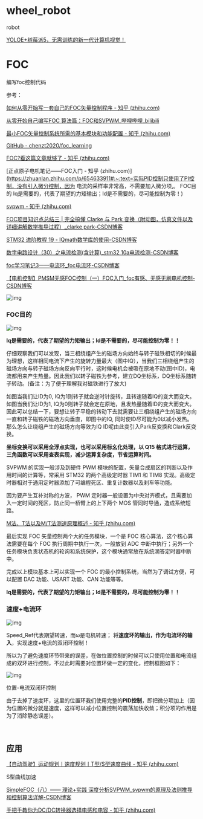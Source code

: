 # wheel_robot
robot



[YOLOE+树莓派5，无需训练的新一代计算机视觉！](https://mp.weixin.qq.com/s/UgIYmbcPV5UVZVgWxDwPNA)


# FOC

编写foc控制代码

参考：

[如何从零开始写一套自己的FOC矢量控制程序 - 知乎 (zhihu.com)](https://zhuanlan.zhihu.com/p/103758450)

[从零开始自己编写FOC 算法篇：FOC和SVPWM_哔哩哔哩_bilibili](https://www.bilibili.com/video/BV1wP4y167ao/?spm_id_from=333.788&vd_source=c13bbf05d4b570439590d88626eb3093)

[最小FOC矢量控制系统所需的基本模块和功能配置 - 知乎 (zhihu.com)](https://zhuanlan.zhihu.com/p/667327043)

[GitHub - chenzt2020/foc_learning](https://github.com/chenzt2020/foc_learning/tree/main)

[FOC?看这篇文章就够了 - 知乎 (zhihu.com)](https://zhuanlan.zhihu.com/p/364247816)

[正点原子电机笔记——FOC入门 - 知乎 (zhihu.com)](https://zhuanlan.zhihu.com/p/654633911#:~:text=实际PID控制只使用了PI控制，没有引入微分控制，因为 电流的采样率非常高，不需要加入微分项,。 FOC目的 Iq是需要的，代表了期望的力矩输出；Id是不需要的，尽可能控制为零！)

[ svpwm - 知乎 (zhihu.com)](https://www.zhihu.com/search?type=content&q=svpwm)

[FOC项目知识点总结三 | 完全搞懂 Clarke 与 Park 变换（附动图，仿真文件以及详细讲解数学推导过程）_clarke park-CSDN博客](https://blog.csdn.net/weixin_43229030/article/details/115190315)

[STM32 进阶教程 19 - IQmath数学库的使用-CSDN博客](https://blog.csdn.net/zhanglifu3601881/article/details/97617417)

[数字电路设计（30）之电流检测(含计算)_stm32 10a电流检测-CSDN博客](https://blog.csdn.net/qq_37120496/article/details/133471283?ops_request_misc=%7B%22request%5Fid%22%3A%22170616773116800186553556%22%2C%22scm%22%3A%2220140713.130102334..%22%7D&request_id=170616773116800186553556&biz_id=0&utm_medium=distribute.pc_search_result.none-task-blog-2~all~sobaiduend~default-2-133471283-null-null.142^v99^control&utm_term=INA240A1&spm=1018.2226.3001.4187)

[foc学习笔记3——电流环_foc电流环-CSDN博客](https://blog.csdn.net/jdhfusk/article/details/120646346)

[【电机控制】PMSM无感FOC控制（一）FOC入门_foc有感、无感无刷电机控制-CSDN博客](https://blog.csdn.net/Liu_eight_nine/article/details/132448058)



![img](https://pic1.zhimg.com/80/v2-ffd192a2ed4cfb2a52df559f3e5d7a6c_720w.webp)

### **FOC目的**

![img](https://pic4.zhimg.com/80/v2-6de1497d5b3eb21c543d8ae52ec452f7_720w.webp)

**Iq是需要的，代表了期望的力矩输出；Id是不需要的，尽可能控制为零！！**





仔细观察我们可以发现，当三相绕组产生的磁场方向始终与转子磁铁相切的时候最为理想，这样相同电流下产生的旋转力量最大（图中IQ），当我们三相绕组产生的磁场方向与转子磁场方向反向平行时，这时候电机会被吸在原地不动(图中ID)，电流都用来产生热量。因此我们以转子磁铁为参考，建立DQ坐标系，DQ坐标系随转子转动。(备注：为了便于理解我对磁铁进行了放大)

如图当我们让ID为0, IQ为1则转子就会逆时针旋转，且转速随着IQ的变大而变大。 如图当我们让ID为1, IQ为0则转子就会定在原地，且发热量随着ID的变大而变大。 因此可以总结一下，要想让转子平稳的转动下去就需要让三相绕组产生的磁场方向一直和转子磁铁的磁场方向垂直，即图中的IQ, 同时使ID尽可能为0以减小发热。那么怎么让绕组产生的磁场方向等效为IQ ID呢由此变引入Park反变换和Clark反变换。

**坐标变换可以采用全浮点实现，也可以采用标幺化处理，以 Q15 格式进行运算，三角函数可以采用查表实现，减少运算复杂度，节省运算时间。**

SVPWM 的实现一般涉及到硬件 PWM 模块的配置，矢量合成扇区的判断以及作用时间的计算等，常采用 STM32 的两个高级定时器 TIM1 和 TIM8 实现。高级定时器相对于通用定时器添加了可编程死区、重复计数器以及刹车等功能。

因为要产生互补对称的方波， PWM 定时器一般设置为中央对齐模式，且需要加入一定时间的死区，防止同一桥臂上的上下两个 MOS 管同时导通，造成系统短路。

[M法、T法以及M/T法测速原理概述 - 知乎 (zhihu.com)](https://zhuanlan.zhihu.com/p/105165951)



最后实现 FOC 矢量控制两个大的任务模块，一个是 FOC 核心算法，这个核心算法需要在每个 FOC 执行周期中执行一次，一般放到 ADC 中断中执行；另外一个任务模块负责状态机的轮询和系统保护，这个模块通常放在系统滴答定时器中断中。

完成以上模块基本上可以实现一个 FOC 的最小控制系统，当然为了调试方便，可以配置 DAC 功能、USART 功能、CAN 功能等等。

**Iq是需要的，代表了期望的力矩输出；Id是不需要的，尽可能控制为零！！**

### **速度+电流环**

![img](https://pic3.zhimg.com/80/v2-73d06cf463c2534899a5a5c6015abc22_720w.webp)

Speed_Ref代表期望转速，而ω是电机转速；
将**速度环的输出，作为电流环的输入**，实现速度+电流的双闭环控制！



所以为了避免速度环节带来的误差，在做位置控制的时候可以只使用位置和电流组成的双环进行控制，不过此时需要对位置环做一定的变化，控制框图如下：

![img](https://pic3.zhimg.com/80/v2-af17ac8465092f198e2f4f2ea8dad752_720w.webp)

位置-电流双闭环控制

由于去掉了速度环，这里的位置环我们使用完整的**PID控制**，即把微分项加上（因为位置的微分就是速度，这样可以减小位置控制的震荡加快收敛；积分项的作用是为了消除静态误差）。

​







## 应用

[【自动驾驶】运动规划丨速度规划丨T型/S型速度曲线 - 知乎 (zhihu.com)](https://zhuanlan.zhihu.com/p/453670719)

S型曲线加速

[SimpleFOC（八）—— 理论+实践 深度分析SVPWM_svpwm的原理及法则推导和控制算法详解-CSDN博客](https://blog.csdn.net/loop222/article/details/117468766)

[手把手教你为DC/DC转换器选择电感和电容 - 知乎 (zhihu.com)](https://zhuanlan.zhihu.com/p/145217274)